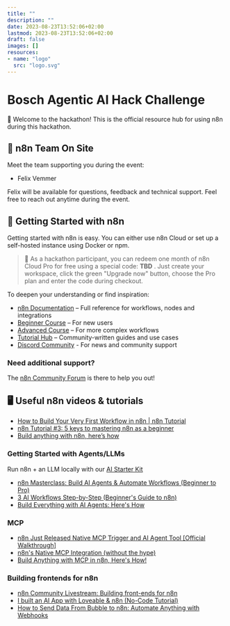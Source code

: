 ```yaml
---
title: ""
description: ""
date: 2023-08-23T13:52:06+02:00
lastmod: 2023-08-23T13:52:06+02:00
draft: false
images: []
resources:
- name: "logo"
  src: "logo.svg"
---
```


# Bosch Agentic AI Hack Challenge

👋 Welcome to the hackathon!
This is the official resource hub for using n8n during this hackathon.

## 👥 n8n Team On Site

Meet the team supporting you during the event:

* Felix Vemmer

Felix will be available for questions, feedback and technical support. Feel free to reach out anytime during the event.

## 📘 Getting Started with n8n

Getting started with n8n is easy. You can either use n8n Cloud or set up a self-hosted instance using Docker or npm.

> 🤩
> As a hackathon participant, you can redeem one month of n8n Cloud Pro for free using a special code: **TBD** . Just create your workspace, click the green "Upgrade now" button, choose the Pro plan and enter the code during checkout.

To deepen your understanding or find inspiration:

* [n8n Documentation](https://docs.n8n.io/) – Full reference for workflows, nodes and integrations
* [Beginner Course](https://n8n.io/beginner-course/) – For new users
* [Advanced Course](https://n8n.io/advanced-course/) – For more complex workflows
* [Tutorial Hub](https://n8n.io/tutorials/) – Community-written guides and use cases
* [Discord Community](https://n8n.io/discord) - For news and community support

### Need additional support?

The [n8n Community Forum](https://community.n8n.io/) is there to help you out!

## 🖥️ Useful n8n videos & tutorials

* [How to Build Your Very First Workflow in n8n | n8n Tutorial](http://www.youtube.com/watch?v=380Z8cZyFc8)
* [n8n Tutorial #3: 5 keys to mastering n8n as a beginner](http://www.youtube.com/watch?v=TEsE8HxPnHk)
* [Build anything with n8n, here’s how](http://www.youtube.com/watch?v=-BDq59Saii4)

### Getting Started with Agents/LLMs

Run n8n + an LLM locally with our [AI Starter Kit](https://docs.n8n.io/hosting/starter-kits/ai-starter-kit/)

* [n8n Masterclass: Build AI Agents & Automate Workflows (Beginner to Pro)](http://www.youtube.com/watch?v=ZHH3sr234zY)
* [3 AI Workflows Step-by-Step (Beginner's Guide to n8n)](http://www.youtube.com/watch?v=06Beyp_iDL0)
* [Build Everything with AI Agents: Here's How](http://www.youtube.com/watch?v=XVO3zsHdvio)

### MCP

* [n8n Just Released Native MCP Trigger and AI Agent Tool [Official Walkthrough]](http://www.youtube.com/watch?v=45WPU7P-1QQ)
* [n8n's Native MCP Integration (without the hype)](http://www.youtube.com/watch?v=VTEg8uJ4yxo)
* [Build Anything with MCP in n8n, Here's How!](http://www.youtube.com/watch?v=Hs89msXJiIc)

### Building frontends for n8n

* [n8n Community Livestream: Building front-ends for n8n](http://www.youtube.com/watch?v=JXTPdf4X9xc)
* [I built an AI App with Loveable & n8n (No-Code Tutorial)](http://www.youtube.com/watch?v=6KeEp_WVuME)
* [How to Send Data From Bubble to n8n: Automate Anything with Webhooks](http://www.youtube.com/watch?v=CxBJ4UE4Zjo)